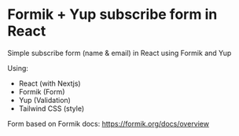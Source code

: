 # Formik + Yup subscribe form in React
Simple subscribe form (name &amp; email) in React using Formik and Yup

Using: 
- React (with Nextjs)
- Formik (Form)
- Yup (Validation)
- Tailwind CSS (style)

Form based on Formik docs: https://formik.org/docs/overview
